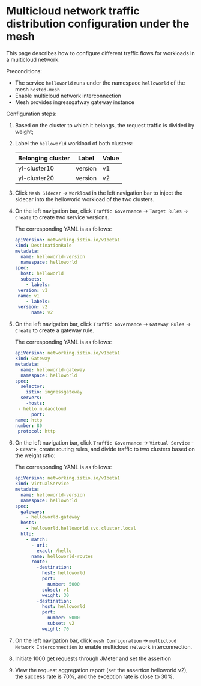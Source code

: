 # Multicloud network traffic distribution configuration under the mesh

This page describes how to configure different traffic flows for workloads in a multicloud network.

Preconditions:

- The service `helloworld` runs under the namespace `helloworld` of the mesh `hosted-mesh`
- Enable multicloud network interconnection
- Mesh provides ingressgatway gateway instance

Configuration steps:

1. Based on the cluster to which it belongs, the request traffic is divided by weight;

1. Label the `helloworld` workload of both clusters:

     | Belonging cluster | Label | Value |
     | ------------ | ------- | --- |
     | yl-cluster10 | version | v1 |
     | yl-cluster20 | version | v2 |

1. Click `Mesh Sidecar` -> `Workload` in the left navigation bar to inject the sidecar into the helloworld workload of the two clusters.

1. On the left navigation bar, click `Traffic Governance` -> `Target Rules` -> `Create` to create two service versions.

     The corresponding YAML is as follows:

     ```yaml
     apiVersion: networking.istio.io/v1beta1
     kind: DestinationRule
     metadata:
       name: helloworld-version
       namespace: helloworld
     spec:
       host: helloworld
       subsets:
         - labels:
     ​ version: v1
     ​ name: v1
         - labels:
     ​ version: v2
           name: v2
     ```

1. On the left navigation bar, click `Traffic Governance` -> `Gateway Rules` -> `Create` to create a gateway rule.

     The corresponding YAML is as follows:

     ```yaml
     apiVersion: networking.istio.io/v1beta1
     kind: Gateway
     metadata:
       name: helloworld-gateway
       namespace: helloworld
     spec:
       selector:
         istio: ingressgateway
       servers:
         -hosts:
     ​ - hello.m.daocloud
           port:
     name: http
     ​number: 80
     ​ protocol: http
     ```

1. On the left navigation bar, click `Traffic Governance` -> `Virtual Service` -> `Create`, create routing rules, and divide traffic to two clusters based on the weight ratio:

     The corresponding YAML is as follows:

     ```yaml
     apiVersion: networking.istio.io/v1beta1
     kind: VirtualService
     metadata:
       name: helloworld-version
       namespace: helloworld
     spec:
       gateways:
         - helloworld-gateway
       hosts:
         - helloworld.helloworld.svc.cluster.local
       http:
         - match:
           - uri:
             exact: /hello
           name: helloworld-routes
           route:
             -destination:
               host: helloworld
               port:
                 number: 5000
               subset: v1
               weight: 30
             -destination:
               host: helloworld
               port:
                 number: 5000
                 subset: v2
               weight: 70
     ```

1. On the left navigation bar, click `mesh Configuration` -> `multicloud Network Interconnection` to enable multicloud network interconnection.

1. Initiate 1000 get requests through JMeter and set the assertion


1. View the request aggregation report (set the assertion helloworld v2), the success rate is 70%, and the exception rate is close to 30%.
